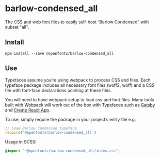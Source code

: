 
# barlow-condensed_all

The CSS and web font files to easily self-host “Barlow Condensed” with subset "all".

## Install

`npm install --save @openfonts/barlow-condensed_all`

## Use

Typefaces assume you’re using webpack to process CSS and files. Each typeface
package includes all necessary font files (woff2, woff) and a CSS file with
font-face declarations pointing at these files.

You will need to have webpack setup to load css and font files. Many tools built
with Webpack will work out of the box with Typefaces such as [Gatsby](https://github.com/gatsbyjs/gatsby)
and [Create React App](https://github.com/facebookincubator/create-react-app).

To use, simply require the package in your project’s entry file e.g.

```javascript
// Load Barlow Condensed typeface
require('@openfonts/barlow-condensed_all')
```

Usage in SCSS:
```scss
@import "~@openfonts/barlow-condensed_all/index.css";
```
